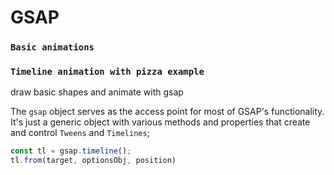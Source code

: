 # GSAP

### `Basic animations`
### `Timeline animation with pizza example`
draw basic shapes and animate with gsap

The `gsap` object serves as the access point for most of GSAP's functionality. It's just a generic object with various methods and properties that create and control `Tweens` and `Timelines`;

```js
const tl = gsap.timeline();
tl.from(target, optionsObj, position)
```
